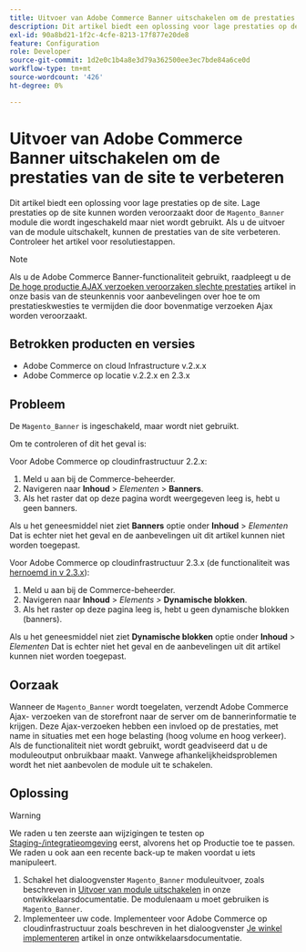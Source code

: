 ```yaml
---
title: Uitvoer van Adobe Commerce Banner uitschakelen om de prestaties van de site te verbeteren
description: Dit artikel biedt een oplossing voor lage prestaties op de site. De lage plaatsprestaties kunnen worden veroorzaakt door de module ` Magento_Banner' die wordt toegelaten maar niet wordt gebruikt. Als u de uitvoer van de module uitschakelt, kunnen de prestaties van de site verbeteren. Controleer het artikel voor resolutiestappen.
exl-id: 90a8bd21-1f2c-4cfe-8213-17f877e20de8
feature: Configuration
role: Developer
source-git-commit: 1d2e0c1b4a8e3d79a362500ee3ec7bde84a6ce0d
workflow-type: tm+mt
source-wordcount: '426'
ht-degree: 0%

---
```


# Uitvoer van Adobe Commerce Banner uitschakelen om de prestaties van de site te verbeteren

Dit artikel biedt een oplossing voor lage prestaties op de site. Lage prestaties op de site kunnen worden veroorzaakt door de `Magento_Banner` module die wordt ingeschakeld maar niet wordt gebruikt. Als u de uitvoer van de module uitschakelt, kunnen de prestaties van de site verbeteren. Controleer het artikel voor resolutiestappen.

>[!NOTE]
>
>Als u de Adobe Commerce Banner-functionaliteit gebruikt, raadpleegt u de [De hoge productie AJAX verzoeken veroorzaken slechte prestaties](/help/troubleshooting/miscellaneous/high-throughput-ajax-requests-cause-poor-performance.md) artikel in onze basis van de steunkennis voor aanbevelingen over hoe te om prestatieskwesties te vermijden die door bovenmatige verzoeken Ajax worden veroorzaakt.

## Betrokken producten en versies

* Adobe Commerce on cloud Infrastructure v.2.x.x
* Adobe Commerce op locatie v.2.2.x en 2.3.x

## Probleem

De `Magento_Banner` is ingeschakeld, maar wordt niet gebruikt.

Om te controleren of dit het geval is:

Voor Adobe Commerce op cloudinfrastructuur 2.2.x:

1. Meld u aan bij de Commerce-beheerder.
1. Navigeren naar **Inhoud** > *Elementen* > **Banners**.
1. Als het raster dat op deze pagina wordt weergegeven leeg is, hebt u geen banners.

Als u het geneesmiddel niet ziet **Banners** optie onder **Inhoud** > *Elementen* Dat is echter niet het geval en de aanbevelingen uit dit artikel kunnen niet worden toegepast.

Voor Adobe Commerce op cloudinfrastructuur 2.3.x (de functionaliteit was [hernoemd in v 2.3.x](https://devdocs.magento.com/guides/v2.3/release-notes/ReleaseNotes2.3.0Commerce.html#banner-now-dynamic-block)):

1. Meld u aan bij de Commerce-beheerder.
1. Navigeren naar **Inhoud** > *Elements >*  **Dynamische blokken**.
1. Als het raster op deze pagina leeg is, hebt u geen dynamische blokken (banners).

Als u het geneesmiddel niet ziet **Dynamische blokken** optie onder **Inhoud** > *Elementen* Dat is echter niet het geval en de aanbevelingen uit dit artikel kunnen niet worden toegepast.

## Oorzaak

Wanneer de `Magento_Banner` wordt toegelaten, verzendt Adobe Commerce Ajax- verzoeken van de storefront naar de server om de bannerinformatie te krijgen. Deze Ajax-verzoeken hebben een invloed op de prestaties, met name in situaties met een hoge belasting (hoog volume en hoog verkeer). Als de functionaliteit niet wordt gebruikt, wordt geadviseerd dat u de moduleoutput onbruikbaar maakt. Vanwege afhankelijkheidsproblemen wordt het niet aanbevolen de module uit te schakelen.

## Oplossing

>[!WARNING]
>
>We raden u ten zeerste aan wijzigingen te testen op [Staging-/integratieomgeving](/help/announcements/adobe-commerce-announcements/integration-environment-enhancement-request-pro-and-starter.md) eerst, alvorens het op Productie toe te passen. We raden u ook aan een recente back-up te maken voordat u iets manipuleert.

1. Schakel het dialoogvenster `Magento_Banner` moduleuitvoer, zoals beschreven in [Uitvoer van module uitschakelen](https://devdocs.magento.com/guides/v2.3/config-guide/config/disable-module-output.html) in onze ontwikkelaarsdocumentatie. De modulenaam u moet gebruiken is `Magento_Banner`.
1. Implementeer uw code. Implementeer voor Adobe Commerce op cloudinfrastructuur zoals beschreven in het dialoogvenster [Je winkel implementeren](https://devdocs.magento.com/guides/v2.3/cloud/live/stage-prod-live.html) artikel in onze ontwikkelaarsdocumentatie.
